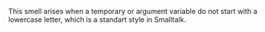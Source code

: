 This smell arises when a temporary or argument variable do not start with a lowercase letter, which is a standart style in Smalltalk.